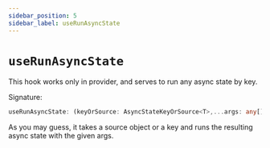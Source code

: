 ```yaml
---
sidebar_position: 5
sidebar_label: useRunAsyncState
---
```


# `useRunAsyncState`

This hook works only in provider, and serves to run any async state by key.

Signature:

```typescript
useRunAsyncState: (keyOrSource: AsyncStateKeyOrSource<T>,...args: any[]) => AbortFn
```

As you may guess, it takes a source object or a key and runs the resulting async
state with the given args.
